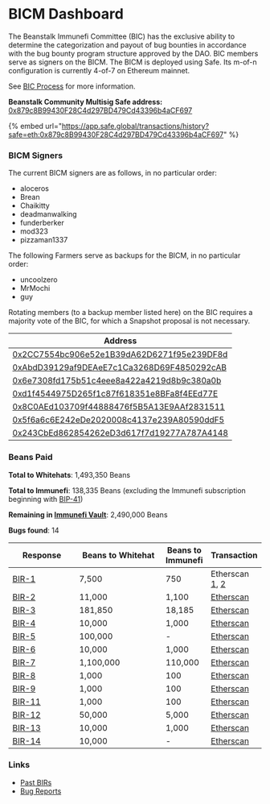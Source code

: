 # BICM Dashboard

The Beanstalk Immunefi Committee (BIC) has the exclusive ability to determine the categorization and payout of bug bounties in accordance with the bug bounty program structure approved by the DAO. BIC members serve as signers on the BICM. The BICM is deployed using Safe. Its m-of-n configuration is currently 4-of-7 on Ethereum mainnet.

See [BIC Process](bic-process.md) for more information.

**Beanstalk Community Multisig Safe address:** [0x879c8B99430F28C4d297BD479Cd43396b4aCF697](https://etherscan.io/address/0x879c8B99430F28C4d297BD479Cd43396b4aCF697)

{% embed url="https://app.safe.global/transactions/history?safe=eth:0x879c8B99430F28C4d297BD479Cd43396b4aCF697" %}

### **BICM Signers**

The current BICM signers are as follows, in no particular order:

* aloceros
* Brean
* Chaikitty
* deadmanwalking
* funderberker
* mod323
* pizzaman1337

The following Farmers serve as backups for the BICM, in no particular order:

* uncoolzero
* MrMochi
* guy

Rotating members (to a backup member listed here) on the BIC requires a majority vote of the BIC, for which a Snapshot proposal is not necessary.

| Address                                                                                                                 |
| ----------------------------------------------------------------------------------------------------------------------- |
| [0x2CC7554bc906e52e1B39dA62D6271f95e239DF8d](https://etherscan.io/address/0x2CC7554bc906e52e1B39dA62D6271f95e239DF8d)   |
| [0xAbdD39129af9DEAeE7c1Ca3268D69F4850292cAB](https://etherscan.io/address/0xAbdD39129af9DEAeE7c1Ca3268D69F4850292cAB)   |
| [0x6e7308fd175b51c4eee8a422a4219d8b9c380a0b](https://etherscan.io/address/0x6e7308fd175b51c4eee8a422a4219d8b9c380a0b)   |
| [0xd1f4544975D265f1c87f618351e8BFa8f4EEd77E](https://etherscan.io/address/0xd1f4544975D265f1c87f618351e8BFa8f4EEd77E)   |
| [0x8C0AEd103709f44888476f5B5A13E9AAf2831511](https://snapshot.org/#/profile/0x8C0AEd103709f44888476f5B5A13E9AAf2831511) |
| [0x5f6a6c6E242eDe2020008c4137e239A80590ddF5](https://etherscan.io/address/0x5f6a6c6E242eDe2020008c4137e239A80590ddF5)   |
| [0x243CbEd862854262eD3d617f7d19277A787A4148](https://etherscan.io/address/0x243CbEd862854262eD3d617f7d19277A787A4148)   |

### **Beans Paid**

**Total to Whitehats**: 1,493,350 Beans

**Total to Immunefi**: 138,335 Beans (excluding the Immunefi subscription beginning with [BIP-41](https://arweave.net/uI_aXutcoWvZajzcSoJOfJNeKCpJ8DcLuPPhR-8NOKk))

**Remaining in [Immunefi Vault](https://etherscan.io/address/0x66Efac6e6d58D4058CF017E66a0039315a3eb29C)**: 2,490,000 Beans

**Bugs found**: 14

<table><thead><tr><th width="132">Response</th><th width="184.33333333333331">Beans to Whitehat</th><th>Beans to Immunefi</th><th>Transaction</th></tr></thead><tbody><tr><td><a href="https://snapshot.org/#/beanstalkbugbounty.eth/proposal/0x1da231494fe8cf85edc50bf148b8557b3de8b0354018602b92075634d0e1f409">BIR-1</a></td><td>7,500</td><td>750</td><td>Etherscan <a href="https://etherscan.io/tx/0x1f3d3aaf1e24541400e0cc4c9f6985b21dbdccd1fa01df2b7873d62fb598d165">1</a>, <a href="https://etherscan.io/tx/0x5fa42d868c8df19fea6c12e49041583536fba3767b6aeaa62c3adf8415ef9ee4">2</a></td></tr><tr><td><a href="https://snapshot.org/#/beanstalkbugbounty.eth/proposal/0xb07c3ff8112c01849681a62980b5499599990e26e01d9ca244fd6483783ece2c">BIR-2</a></td><td>11,000</td><td>1,100</td><td><a href="https://etherscan.io/tx/0x89c4c574545d9243313aeab5a4e11ade0d9071766d93b9888a632e251b6dbb83">Etherscan</a></td></tr><tr><td><a href="https://snapshot.org/#/beanstalkbugbounty.eth/proposal/0x63fddb1e9c22a5b98defb607a5b6520444a0ef08736445238132c702a2a0e4fa">BIR-3</a></td><td>181,850</td><td>18,185</td><td><a href="https://etherscan.io/tx/0x1372a7f5bdf16690b126655b8325b6767fefc8061a6ffb6897a1edc5718d5718">Etherscan</a></td></tr><tr><td><a href="https://snapshot.org/#/beanstalkbugbounty.eth/proposal/0x60f6fcf25c3fe76003535708d9b14396dace659fddb2d6c7076da8ecce84840e">BIR-4</a></td><td>10,000</td><td>1,000</td><td><a href="https://etherscan.io/tx/0xc63edb49c81b7b0d637f7454801a9ab08a1ac691994f93b1fa64f2e2402578d1">Etherscan</a></td></tr><tr><td><a href="https://snapshot.org/#/beanstalkbugbounty.eth/proposal/0x32b1d929858088dc7a42527ba1b7c4cf87f9e15f8f70756d6032214479e8ec1d">BIR-5</a></td><td>100,000</td><td>-</td><td><a href="https://etherscan.io/tx/0x879f935e6ed752267da12cc447443eb0b35af200f8f19209c55643a6e16ac4c2">Etherscan</a></td></tr><tr><td><a href="https://snapshot.org/#/beanstalkbugbounty.eth/proposal/0x7c620c229c051514562e270f583b915932563b4bd323f35b4287fb2ed2458513">BIR-6</a></td><td>10,000</td><td>1,000</td><td><a href="https://etherscan.io/tx/0x879f935e6ed752267da12cc447443eb0b35af200f8f19209c55643a6e16ac4c2">Etherscan</a></td></tr><tr><td><a href="https://snapshot.org/#/beanstalkbugbounty.eth/proposal/0x3df4899741db63e66e51939166df737bdb1166be18633dd2dd78fdce45dd22bd">BIR-7</a></td><td>1,100,000</td><td>110,000</td><td><a href="https://etherscan.io/tx/0x1b8305998bb9a20eb87cd547afc3d06e2b9424b34a1336148d4c4bcd2c439243">Etherscan</a></td></tr><tr><td><a href="https://snapshot.org/#/beanstalkbugbounty.eth/proposal/0x75bc2bffeb4c38e3bc64b0bde09b4545a523f66334d61e0866db2d884c56162f">BIR-8</a></td><td>1,000</td><td>100</td><td><a href="https://etherscan.io/tx/0xba0ca36674e9a492d8ea4df619544a780a997d960ce95f34a3b4a3c9f291a409">Etherscan</a></td></tr><tr><td><a href="https://snapshot.org/#/beanstalkbugbounty.eth/proposal/0x3a6ce826f65fc198565a6d35852f21cde955141741052ad34e2f15d375820e12">BIR-9</a></td><td>1,000</td><td>100</td><td><a href="https://etherscan.io/tx/0xba0ca36674e9a492d8ea4df619544a780a997d960ce95f34a3b4a3c9f291a409">Etherscan</a></td></tr><tr><td><a href="https://snapshot.org/#/beanstalkbugbounty.eth/proposal/0xc9c24e53808bf7de86f54c27a2d0a71b9dcbb916b74e9493d521e6b64fe8d63e">BIR-11</a></td><td>1,000</td><td>100</td><td><a href="https://etherscan.io/tx/0x559ebc39c3111906ec704dbafd1e5833d4b9ec467b9bcc583caeec968c8ffb76">Etherscan</a></td></tr><tr><td><a href="https://snapshot.org/#/beanstalkbugbounty.eth/proposal/0x66b7fa7d5cab3f97f8a685004bf465b8ab603edc55bb9d5b24ea92d64173a50a">BIR-12</a></td><td>50,000</td><td>5,000</td><td><a href="https://etherscan.io/tx/0x559ebc39c3111906ec704dbafd1e5833d4b9ec467b9bcc583caeec968c8ffb76">Etherscan</a></td></tr><tr><td><a href="https://snapshot.org/#/beanstalkbugbounty.eth/proposal/0x971214b1ae7847c743704c3014c92f47e8c8a151cc786a4f0519c2c8624beecd">BIR-13</a></td><td>10,000</td><td>1,000</td><td><a href="https://etherscan.io/tx/0x511d493cf7eceb23305f5526a1b94782aabb961c0d9b9c6e943c93570c53565f">Etherscan</a></td></tr><tr><td><a href="https://arweave.net/NcqX06mQ0c_FSkLxzVt1IEmWNrW7_03GXww-EsZKFq4">BIR-14</a></td><td>10,000</td><td>-</td><td><a href="https://etherscan.io/tx/0xd0bc786d99f0ca544d1ee30cfc728c4edb309d4c27fa27ed4884adbda5ec5b96">Etherscan</a></td></tr></tbody></table>

### Links

* [Past BIRs](https://github.com/BeanstalkFarms/Beanstalk-Governance-Proposals/tree/master/bir)
* [Bug Reports](https://community.bean.money/bug-reports)
